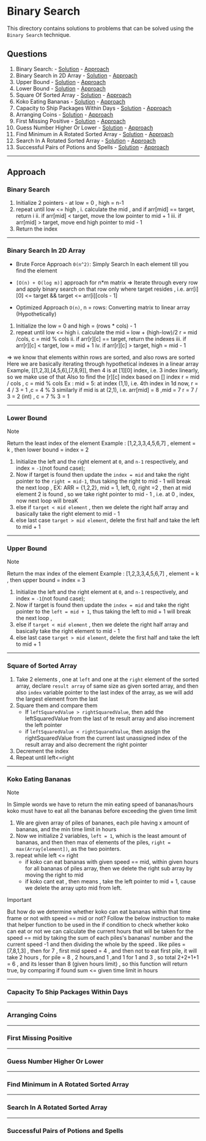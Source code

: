 # Binary Search

This directory contains solutions to problems that can be solved using the `Binary Search` technique.

## Questions

1. Binary Search: - [Solution]() - [Approach](#binary-search)
2. Binary Search in 2D Array - [Solution]() - [Approach](#binary-search-in-2d-array)
3. Upper Bound - [Solution]() - [Approach](#upper-bound)
4. Lower Bound - [Solution]() - [Approach](#lower-bound)
5. Square Of Sorted Array - [Solution]() - [Approach](#square-of-sorted-array)
6. Koko Eating Bananas - [Solution]() - [Approach](#koko-eating-bananas)
7. Capacity to Ship Packages Within Days - [Solution]() - [Approach](#capacity-to-ship-packages-within-days)
8. Arranging Coins - [Solution]() - [Approach](#arranging-coins)
9. First Missing Positive - [Solution]() - [Approach](#first-missing-positive)
10. Guess Number Higher Or Lower - [Solution]() - [Approach](#guess-number-higher-or-lower)
11. Find Minimum in A Rotated Sorted Array - [Solution]() - [Approach](#find-minimum-in-a-rotated-sorted-array)
12. Search In A Rotated Sorted Array - [Solution]() - [Approach](#search-in-a-rotated-sorted-array)
13. Successful Pairs of Potions and Spells - [Solution]() - [Approach](#successful-pairs-of-potions-and-spells)
---

## Approach

### Binary Search
1. Initialize 2 pointers - at low = 0 , high = n-1
2. repeat until low <= high , 
      i. calculate the mid , and if arr[mid] == target, return i
     ii. if arr[mid] < target, move the low pointer to mid + 1
    iii. if arr[mid] > target, move end high pointer to mid - 1
3. Return the index

--- 

### Binary Search In 2D Array
- Brute Force Approach `0(n^2)`: 
      Simply Search In each element till you find the element

- `[O(n) + O(log m)]` approach for n*m matrix
=> Iterate through every row and apply binary search on that 
   row only where target resides , 
   i.e. arr[i][0] <= target && target <= arr[i][cols - 1]

- Optimized Approach `O(n)`, n = rows: 
Converting matrix to linear array (Hypothetically)
1. Initialize the low = 0 and high = (rows * cols) - 1
2. repeat until low <= high
      i. calculate the mid = low + (high-low)/2
         r = mid /cols, c = mid % cols
     ii. if arr[r][c] == target, return the indexes
    iii. if arr[r][c] < target, low = mid + 1 
     iv. if arr[r][c] > target, high = mid - 1 

=> we know that elements within rows are sorted, and also rows are sorted
Here we are basically iterating through hypothetical indexes in a linear array
Example, [[1,2,3],[4,5,6],[7,8,9]], then 4 is at [1][0] index, i.e. 3 index linearly, so we make use of that
Also to find the [r][c] index based on [] index
r = mid / cols , c = mid % cols
Ex : mid = 5: at index (1,1), i.e. 4th index in 1d 
      now, r = 4 / 3 = 1 ,c = 4 % 3
      similarly if mid is at (2,1), i.e. arr[mid] = 8 ,mid = 7 
            r =  7 / 3 = 2 (int) , c = 7 % 3 = 1 

---

### Lower Bound 
> [!NOTE]
> Return the least index of the element
> Example : [1,2,3,3,4,5,6,7] , element = k , then lower bound = index = 2
1. Initialize the left and the right element at `0`, and `n-1` respectively, and index = `-1`(not found case);
2. Now if target is found then update the `index = mid` and take the right pointer to the `right = mid-1`, thus taking the right to mid - 1 will break the next loop ,
EX: ARR = {1,2,2}, mid = 1, left, 0, right =2 , then at mid element 2 is found , so we take right pointer to mid - 1 , i.e. at 0 , index, now next loop will breaK
3. else if `target < mid element` , then we delete the right half array and basically take the right element to mid - 1
4. else last case `target > mid element`, delete the first half and take the left  to mid + 1 

---

### Upper Bound
> [!NOTE]
> Return the max index of the element
> Example : [1,2,3,3,4,5,6,7] , element = k , then upper bound = index = 3
1. Initialize the left and the right element at `0`, and `n-1` respectively, and index = `-1`(not found case);
2. Now if target is found then update the `index = mid` and take the right pointer to the `left = mid + 1`, thus taking the left to mid + 1 will break the next loop ,
3. else if `target < mid element` , then we delete the right half array and basically take the right element to mid - 1
4. else last case `target > mid element`, delete the first half and take the left  to mid + 1

---

### Square of Sorted Array
1. Take 2 elements , one at `left` and one at the `right` element of the sorted array, declare `result array` of same size as given sorted array, and then also `index` variable pointer to the last index of the array, as we will add the largest element from the last
2. Square them and compare them
   - If `leftSquaredValue > rightSquaredValue`, then add the leftSquaredValue from the last of te result array and also increment the left pointer
   - if `leftSquaredValue < rightSquaredValue`, then assign the rightSquaredValue from the current last unassigned index of the result array and also decrement the right pointer
3. Decrement the index
4. Repeat until left<=right

---

### Koko Eating Bananas
> [!NOTE]
> In Simple words we have to return the min eating speed of bananas/hours koko must have to eat all the bananas before exceeding the given time limit
1. We are given array of piles of bananes, each pile having x amount of bananas, and the min time limit in hours
2. Now we initialize 2 variables, `left = 1`, which is the least amount of bananas, and then then max of elements of the piles, `right = max(Array[element])`, as the two pointers.
3. repeat while left <= right
   - if koko can eat bananas with given speed == mid, within given hours for all bananas of   piles array, then we delete the right sub array by moving the right to mid
   - if koko cant eat , then means , take the left pointer to mid + 1, cause we delete the array upto mid from left.

>[!IMPORTANT] 
>But how do we determine whether koko can eat bananas within that time frame or not with speed == mid or not? Follow the below instruction to make that helper function to be used in the if condition to check whether koko can eat or not
> we can calculate the current hours that will be taken for the speed == mid by taking the sum of each piles's bananas' number and the current speed -1 and then dividing the whole by the speed . like piles = [7,8,1,3] , then for  7 , first mid speed = 4 , and then not to eat first pile, it will take 2 hours , for pile = 8 , 2 hours,and 1 ,and 1 for 1 and 3 , so total 2+2+1+1 = 6 , and its lesser than 8 (given hours limit) , so this function will  return true, by comparing if found sum <= given time limit in hours

---

### Capacity To Ship Packages Within Days


---

### Arranging Coins

---

### First Missing Positive

---

### Guess Number Higher Or Lower

---

### Find Minimum in A Rotated Sorted Array

---

### Search In A Rotated Sorted Array

---

### Successful Pairs of Potions and Spells
